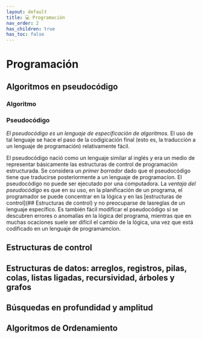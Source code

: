 ```yaml
---
layout: default
title: 💻 Programación
nav_order: 2
has_children: true
has_toc: false
---
```



# Programación

## Algoritmos en pseudocódigo
### Algoritmo
### Pseudocódigo
*El pseudocódigo es un lenguaje de especificación de algoritmos.* El uso de tal lenguaje se hace el paso de la codigicación final (esto es, la traducción a un lenguaje de programación) relativamente fácil.

El pseudocódigo nació como un lenguaje similar al inglés y era un medio de representar básicamente las estructuras de control de programación estructurada. Se considera un *primer borrador* dado que el pseudocódigo tiene que traducirse posteriormente a un lenguaje de programacíon. El pseudocódigo no puede ser ejecutado por una computadora. La *ventaja del pseudocódigo* es que en su uso, en la planificación de un programa, el programador se puede concentrar en la lógica y en las [estructuras de control](## Estructuras de control) y no preocuparse de lasreglas de un lenguaje específico. Es también fácil modificar el pseudocódigo si se descubren errores o anomalías en la lógica del programa,  mientras que en muchas ocaciones suele ser difícil el cambio de la lógica, una vez que está codificado en un lenguaje de programamcíon.

## Estructuras  de control

## Estructuras de datos: arreglos, registros, pilas, colas, listas ligadas, recursividad, árboles y grafos

## Búsquedas en profundidad y amplitud

## Algoritmos de Ordenamiento

